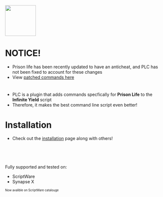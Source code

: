 # <img src="https://user-images.githubusercontent.com/66704899/192125445-d3e7e15e-2d94-4af4-a6af-eaee31114c53.png" width="100">

# NOTICE!
- Prison life has been recently updated to have an anticheat, and PLC has not been fixed to account for these changes
- View [patched commands here](https://github.com/McTurtles5/PLC/wiki)

# 

- PLC is a plugin that adds commands specfically for **Prison Life** to the **Infinite Yield** script
- Therefore, it makes the best command line script even better!

# Installation

- Check out the [installation](https://github.com/McTurtles5/PLC/wiki/2.-Getting-PLC) page along with others!

⠀

⠀

Fully supported and tested on:

- ScriptWare
- Synapse X

<sub><sup>Now avalible on ScriptWare catalouge</sup></sub>
